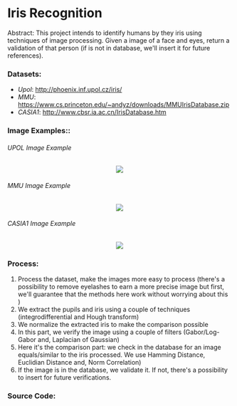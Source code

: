 # Iris Recognition
Abstract: This project intends to identify humans by they iris using techniques of image processing. Given a image of a face and eyes, return a validation of that person (if is not in database, we'll insert it for future references).

### **Datasets**:

- *Upol*: http://phoenix.inf.upol.cz/iris/ 
- *MMU*: https://www.cs.princeton.edu/~andyz/downloads/MMUIrisDatabase.zip    
- *CASIA1*: http://www.cbsr.ia.ac.cn/IrisDatabase.htm 
  
  
### **Image Examples:**:

###### UPOL Image Example 
<p align='center'>
  <img src='https://i.ibb.co/SxZXSTv/001L-1.png' />  
</p>


###### MMU Image Example
<p align='center'>
  <img src='https://i.ibb.co/qjXNHzR/norazal5.png' />
</p>

###### CASIA1 Image Example

<p align='center'>
    <img src='https://i.ibb.co/nmqb4pv/084-2-2.jpg' />
</p>


### **Process:**

1) Process the dataset, make the images more easy to process (there's a possibility to remove eyelashes to earn a more precise image but first, we'll guarantee that the methods here work without worrying about this )
2) We  extract the pupils and iris using a couple of techniques (integrodifferential and Hough transform)
3) We normalize the extracted iris to make the comparison possible 
4) In this part, we verify the image using a couple of filters (Gabor/Log-Gabor and, Laplacian of Gaussian)
5) Here it's the comparison part: we check in the database for an image equals/similar to the iris processed. We use Hamming Distance, Euclidian Distance and, Norm Correlation)
6) If the image is in the database, we validate it. If not, there's a possibility to insert for future verifications.

### **Source Code**:
